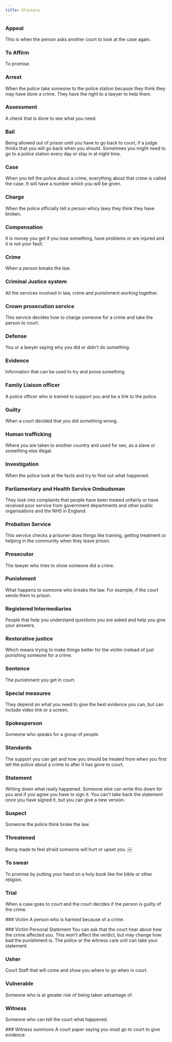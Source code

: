 ```yaml
---
title: Glossary
---
```


### <a name="appeal"></a>Appeal
This is when the person asks another court to look at the case again.

### <a name="affirm"></a>To AffirmTo promise.### <a name="arrest"></a>Arrest
When the police take someone to the police station because they think they may have done a crime. They have the right to a lawyer to help them.

### <a name="assessment"></a>Assessment
A check that is done to see what you need.

### <a name="bail"></a>Bail
Being allowed out of prison until you have to go back to court, if a judge thinks that you will go back when you should. Sometimes you might need to go to a police station every day or stay in at night time.

### <a name="case"></a>Case
When you tell the police about a crime, everything about that crime is called the case. It will have a number which you will be given.

### <a name="charge"></a>Charge
When the police officially tell a person whicy lawy they think they have broken.

### <a name="compensation"></a>Compensation
It is money you get if you lose something, have problems or are injured and it is not your fault.

### <a name="crime"></a>CrimeWhen a person breaks the law.### <a name="criminal-justice-system"></a>Criminal Justice systemAll the services involved in law, crime and punishment working together.
### <a name="crown-prosecution-service"></a>Crown prosecution serviceThis service decides how to charge someone for a crime and take the person to court.### <a name="defense"></a>DefenseYou or a lawyer saying why you did or didn’t do something.### <a name="evidence"></a>EvidenceInformation that can be used to try and prove something.### <a name="family-liaison-officer"></a>Family Liaison officerA police officer who is trained to support you and be a link to the police.### <a name="guilty"></a>GuiltyWhen a court decided that you did something wrong.### <a name="human-trafficking"></a>Human traffickingWhere you are taken to another country and used for sex, as a slave or something else illegal.### <a name="investigation"></a>InvestigationWhen the police look at the facts and try to find out what happened.### <a name="ombudsman"></a>Parliamentary and Health Service OmbudsmanThey look into complaints that people have been treated unfairly or have received poor service from government departments and other public organisations and the NHS in England.### <a name="probation-service"></a>Probation ServiceThis service checks a prisoner does things like training, getting treatment or helping in the community when they leave prison.### <a name="prosecutor"></a>ProsecutorThe lawyer who tries to show someone did a crime.### <a name="punishment"></a>PunishmentWhat happens to someone who breaks the law. For example, if the court sends them to prison.### <a name="registered-intermediaries"></a>Registered IntermediariesPeople that help you understand questions you are asked and help you give your answers.
### <a name="restorative-justice"></a>Restorative justiceWhich means trying to make things better for the victim instead of just punishing someone for a crime.### <a name="sentence"></a>SentenceThe punishment you get in court.### <a name="special-measures"></a>Special measuresThey depend on what you need to give the best evidence you can, but can include video link or a screen.
### <a name="spokesperson"></a>SpokespersonSomeone who speaks for a group of people.### <a name="standards"></a>StandardsThe support you can get and how you should be treated from when you first tell the police about a crime to after it has gone to court.### <a name="statement"></a>StatementWriting down what really happened. Someone else can write this down for you and if you agree you have to sign it. You can't take back the statement once you have signed it, but you can give a new version.

### <a name="suspect"></a>SuspectSomeone the police think broke the law.### <a name="threatened"></a>ThreatenedBeing made to feel afraid someone will hurt or upset you.￼
### <a name="swear"></a>To swearTo promise by putting your hand on a holy book like the bible or other religion.### <a name="trial"></a>TrialWhen a case goes to court and the court decides if the person is guilty of the crime.### <a name="victim"></a>VictimA person who is harmed because of a crime.### <a name="vps"></a>Victim Personal StatementYou can ask that the court hear about how the crime affected you. This won't affect the verdict, but may change how bad the punishment is. The police or the witness care unit can take your statement.
### <a name="usher"></a>UsherCourt Staff that will come and show you where to go when in court.### <a name="vulnerable"></a>VulnerableSomeone who is at greater risk of being taken advantage of.### <a name="witness"></a>WitnessSomeone who can tell the court what happened.### <a name="witness-summons"></a>Witness summonsA court paper saying you must go to court to give evidence.
